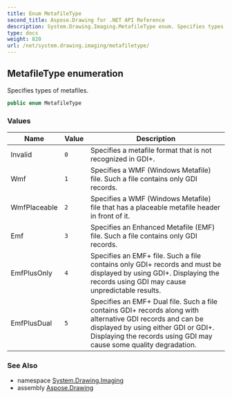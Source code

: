 ```yaml
---
title: Enum MetafileType
second_title: Aspose.Drawing for .NET API Reference
description: System.Drawing.Imaging.MetafileType enum. Specifies types of metafiles
type: docs
weight: 820
url: /net/system.drawing.imaging/metafiletype/
---
```

## MetafileType enumeration

Specifies types of metafiles.

```csharp
public enum MetafileType
```

### Values

| Name | Value | Description |
| --- | --- | --- |
| Invalid | `0` | Specifies a metafile format that is not recognized in GDI+. |
| Wmf | `1` | Specifies a WMF (Windows Metafile) file. Such a file contains only GDI records. |
| WmfPlaceable | `2` | Specifies a WMF (Windows Metafile) file that has a placeable metafile header in front of it. |
| Emf | `3` | Specifies an Enhanced Metafile (EMF) file. Such a file contains only GDI records. |
| EmfPlusOnly | `4` | Specifies an EMF+ file. Such a file contains only GDI+ records and must be displayed by using GDI+. Displaying the records using GDI may cause unpredictable results. |
| EmfPlusDual | `5` | Specifies an EMF+ Dual file. Such a file contains GDI+ records along with alternative GDI records and can be displayed by using either GDI or GDI+. Displaying the records using GDI may cause some quality degradation. |

### See Also

* namespace [System.Drawing.Imaging](../../system.drawing.imaging/)
* assembly [Aspose.Drawing](../../)


